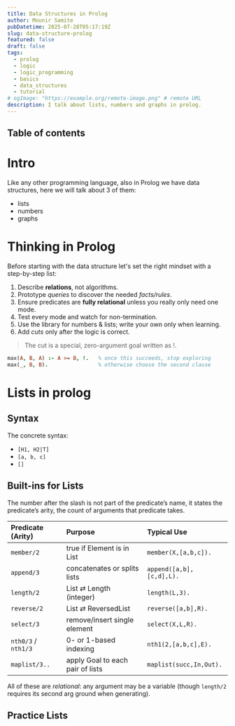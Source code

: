 ```yaml
---
title: Data Structures in Prolog
author: Mounir Samite
pubDatetime: 2025-07-28T05:17:19Z
slug: data-structure-prolog
featured: false
draft: false
tags:
  - prolog
  - logic
  - logic_programming
  - basics
  - data_structures
  - tutorial
# ogImage: "https://example.org/remote-image.png" # remote URL
description: I talk about lists, numbers and graphs in prolog.
---
```


## Table of contents

# Intro
Like any other programming language, also in Prolog we have data structures, here we will talk about 3 of them:
- lists
- numbers
- graphs

# Thinking in Prolog
Before starting with the data structure let's set the right mindset with a step-by-step list:

1. Describe **relations**, not algorithms.
2. Prototype *queries* to discover the needed *facts/rules*.
3. Ensure predicates are **fully relational** unless you really only need one mode.
4. Test every mode and watch for non-termination.
5. Use the library for numbers & lists; write your own only when learning.
6. Add *cuts* only after the logic is correct.

> The cut is a special, zero-argument goal written as !.

```prolog file=what_is_cut.pl
max(A, B, A) :- A >= B, !.   % once this succeeds, stop exploring
max(_, B, B).                % otherwise choose the second clause
```

# Lists in prolog

## Syntax
The concrete syntax:
- `[H1, H2|T]`
- `[a, b, c]`
- `[]`

## Built-ins for Lists
The number after the slash is not part of the predicate’s name, it states the predicate’s arity, the count of arguments that predicate takes.

| Predicate (Arity) | Purpose | Typical Use |
| :-- | :-- | :-- |
| `member/2` | true if Element is in List | `member(X,[a,b,c]).` |
| `append/3` | concatenates or splits lists | `append([a,b],[c,d],L).` |
| `length/2` | List ⇄ Length (integer) | `length(L,3).` |
| `reverse/2` | List ⇄ ReversedList | `reverse([a,b],R).` |
| `select/3` | remove/insert single element | `select(X,L,R).` |
| `nth0/3` / `nth1/3` | 0- or 1-based indexing | `nth1(2,[a,b,c],E).` |
| `maplist/3..` | apply Goal to each pair of lists | `maplist(succ,In,Out).` |

All of these are *relational*: any argument may be a variable (though `length/2` requires its second arg ground when generating).

## Practice Lists
